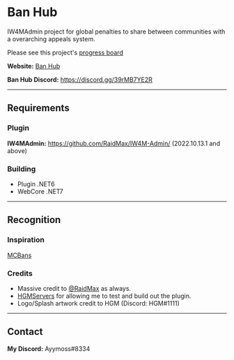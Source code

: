# Ban Hub
IW4MAdmin project for global penalties to share between communities with a overarching appeals system.

Please see this project's [progress board](https://github.com/users/Ayymoss/projects/1)

**Website:** [Ban Hub](https://banhub.gg/)

**Ban Hub Discord:** https://discord.gg/39rMB7YE2R 

***
## Requirements
### Plugin
**IW4MAdmin:** https://github.com/RaidMax/IW4M-Admin/ (2022.10.13.1 and above)
### Building
* Plugin .NET6
* WebCore .NET7

***
## Recognition
### Inspiration
[MCBans](https://www.mcbans.com/)
### Credits
* Massive credit to [@RaidMax](https://github.com/RaidMax) as always.
* [HGMServers](https://cod.hgmservers.com/) for allowing me to test and build out the plugin.
* Logo/Splash artwork credit to HGM (Discord: HGM#1111)

***
## Contact
**My Discord:** Ayymoss#8334
